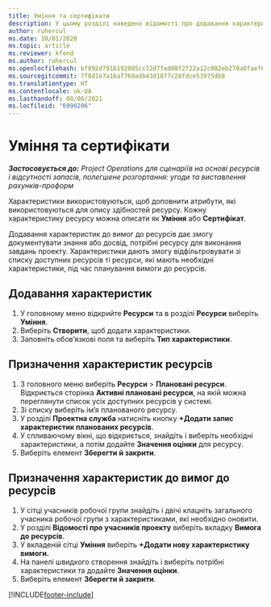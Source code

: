 ```yaml
---
title: Уміння та сертифікати
description: У цьому розділі наведено відомості про додавання характеристик умінь і сертифікатів до ресурсів.
author: ruhercul
ms.date: 10/01/2020
ms.topic: article
ms.reviewer: kfend
ms.author: ruhercul
ms.openlocfilehash: bf892d791b192005cc72d7fed08f2f22a12c002eb270a0faef6ae476fafafc20
ms.sourcegitcommit: 7f8d1e7a16af769adb43d1877c28fdce53975db8
ms.translationtype: HT
ms.contentlocale: uk-UA
ms.lasthandoff: 08/06/2021
ms.locfileid: "6990206"
---
```

# <a name="skills-and-certifications"></a>Уміння та сертифікати
_**Застосовується до:** Project Operations для сценаріїв на основі ресурсів і відсутності запасів, полегшене розгортання: угоди та виставлення рахунків-проформ_

Характеристики використовуються, щоб доповнити атрибути, які використовуються для опису здібностей ресурсу. Кожну характеристику ресурсу можна описати як **Уміння** або **Сертифікат**.

Додавання характеристик до вимог до ресурсів дає змогу документувати знання або досвід, потрібні ресурсу для виконання завдань проекту. Характеристики дають змогу відфільтровувати зі списку доступних ресурсів ті ресурси, які мають необхідні характеристики, під час планування вимоги до ресурсів.

## <a name="add-characteristics"></a>Додавання характеристик

1. У головному меню відкрийте **Ресурси** та в розділі **Ресурси** виберіть **Уміння**.
2. Виберіть **Створити**, щоб додати характеристики.
3. Заповніть обов’язкові поля та виберіть **Тип характеристики**.

## <a name="assign-characteristics-to-resources"></a>Призначення характеристик ресурсів

1. З головного меню виберіть **Ресурси** > **Плановані ресурси**. Відкриється сторінка **Активні плановані ресурси**, на якій можна переглянути список усіх доступних ресурсів у системі.
2. Зі списку виберіть ім’я планованого ресурсу.
3. У розділі **Проектна служба** натисніть кнопку **+Додати запис характеристик планованих ресурсів**.
4. У спливаючому вікні, що відкриється, знайдіть і виберіть необхідні характеристики, а потім додайте **Значення оцінки** для ресурсу.
5. Виберіть елемент **Зберегти й закрити**.

## <a name="assign-characteristics-to-resource-requirements"></a>Призначення характеристик до вимог до ресурсів

1. У сітці учасників робочої групи знайдіть і двічі клацніть загального учасника робочої групи з характеристиками, які необхідно оновити.
2. У розділі **Відомості про учасників проекту** виберіть вкладку **Вимога до ресурсів**.
3. У вкладеній сітці **Уміння** виберіть **+Додати нову характеристику вимоги.**
4. На панелі швидкого створення знайдіть і виберіть потрібні характеристики та додайте **Значення оцінки**.
5. Виберіть елемент **Зберегти й закрити**.

[!INCLUDE[footer-include](../includes/footer-banner.md)]